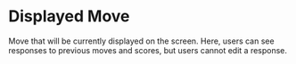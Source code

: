 # Displayed Move

Move that will be currently displayed on the screen. Here, users can see responses to previous moves and scores, but users cannot edit a response.
